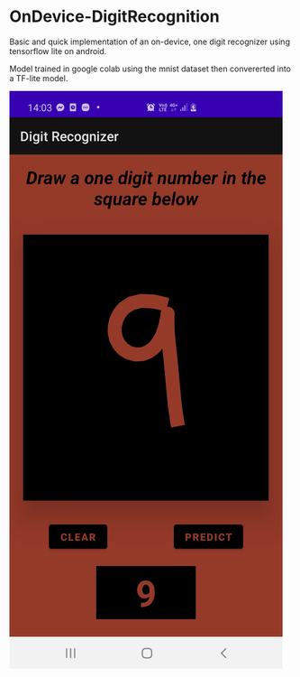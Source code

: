 # OnDevice-DigitRecognition
Basic and quick implementation of an on-device, one digit recognizer using tensorflow lite on android.

Model trained in google colab using the mnist dataset then convererted into a TF-lite model.

![alt text](https://github.com/Moufdi96/OnDevice-DigitRecognition/blob/main/app_screenshot.jpg)
